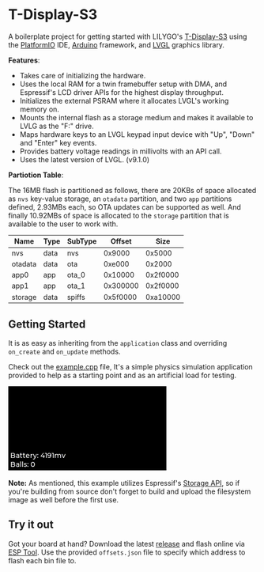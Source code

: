# T-Display-S3
 A boilerplate project for getting started with LILYGO's [T-Display-S3](https://www.lilygo.cc/products/t-display-s3) using the [PlatformIO](https://platformio.org) IDE, [Arduino](https://www.arduino.cc/) framework, and [LVGL](https://lvgl.io/) graphics library.

**Features**:
 - Takes care of initializing the hardware.
 - Uses the local RAM for a twin framebuffer setup with DMA, and Espressif's LCD driver APIs for the highest display throughput.
 - Initializes the external PSRAM where it allocates LVGL's working memory on.
 - Mounts the internal flash as a storage medium and makes it available to LVLG as the "F:" drive.
 - Maps hardware keys to an LVGL keypad input device with "Up", "Down" and "Enter" key events.
 - Provides battery voltage readings in millivolts with an API call.
 - Uses the latest version of LVGL. (v9.1.0)
 
 **Partiotion Table**:

The 16MB flash is partitioned as follows, there are 20KBs of space allocated as `nvs` key-value storage, an `otadata` partition, and two `app` partitions defined, 2.93MBs each, so OTA updates can be supported as well. And finally 10.92MBs of space is allocated to the `storage` partition that is available to the user to work with.

| Name     | Type | SubType | Offset   | Size     |
|----------|------|---------|----------|----------|
| nvs      | data | nvs     | 0x9000   | 0x5000   |
| otadata  | data | ota     | 0xe000   | 0x2000   |
| app0     | app  | ota_0   | 0x10000  | 0x2f0000 |
| app1     | app  | ota_1   | 0x300000 | 0x2f0000 |
| storage  | data | spiffs  | 0x5f0000 | 0xa10000 |

## Getting Started
It is as easy as inheriting from the `application` class and overriding `on_create` and `on_update` methods. 

Check out the [example.cpp](src/example/example.cpp) file, It's a simple physics simulation application provided to help as a starting point and as an artificial load for testing.

![docs/example.gif](docs/example.gif?raw=true)

**Note:** As mentioned, this example utilizes Espressif's [Storage API](https://docs.espressif.com/projects/esp-idf/en/latest/esp32s3/api-reference/storage/index.html), so if you're building from source don't forget to build and upload the filesystem image as well before the first use.

## Try it out

Got your board at hand? Download the latest [release](https://github.com/KamranAghlami/T-Display-S3/releases/latest) and flash online via [ESP Tool](https://espressif.github.io/esptool-js). Use the provided `offsets.json` file to specify which address to flash each bin file to.

